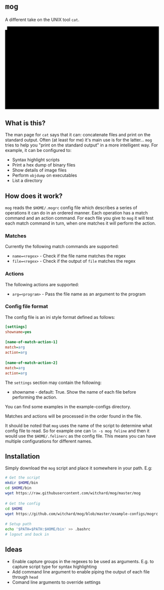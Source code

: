 # `mog` 

A different take on the UNIX tool `cat`.

![example](mog.gif)

## What is this?

The man page for `cat` says that it can: concatenate files and print on the standard output. Often (at least for me) it's main use is for the latter... `mog` tries to help you "print on the standard output" in a more intelligent way. For example, it can be configured to:

* Syntax highlight scripts
* Print a hex dump of binary files
* Show details of image files
* Perform `objdump` on executables
* List a directory

## How does it work?

`mog` reads the `$HOME/.mogrc` config file which describes a series of operations it can do in an ordered manner. Each operation has a match command and an action command. For each file you give to `mog` it will test each match command in turn, when one matches it will perform the action.

### Matches

Currently the following match commands are supported:

* `name=<regex>` - Check if the file name matches the regex
* `file=<regex>` - Check if the output of `file` matches the regex

### Actions

The following actions are supported:

* `arg=<program>` - Pass the file name as an argument to the program

### Config file format

The config file is an ini style format defined as follows:

```ini
[settings]
showname=yes

[name-of-match-action-1]
match=arg
action=arg

[name-of-match-action-2]
match=arg
action=arg
```

The `settings` section may contain the following:
* showname - default: True. Show the name of each file before performing the action.

You can find some examples in the example-configs directory.

Matches and actions will be processed in the order found in the file.

It should be noted that `mog` uses the name of the script to determine what config file to read. So for example one can `ln -s mog feline` and then it would use the `$HOME/.felinerc` as the config file. This means you can have multiple configurations for different names.

## Installation

Simply download the `mog` script and place it somewhere in your path. E.g:

```bash
# Get the script
mkdir $HOME/bin
cd $HOME/bin
wget https://raw.githubusercontent.com/witchard/mog/master/mog

# Get the config
cd $HOME
wget https://github.com/witchard/mog/blob/master/example-configs/mogrc -o .mogrc

# Setup path
echo '$PATH=$PATH:$HOME/bin' >> .bashrc
# logout and back in
```

## Ideas

* Enable capture groups in the regexes to be used as arguments. E.g. to capture script type for syntax highlighting
* Add command line argument to enable piping the output of each file through `head`
* Comand line arguments to override settings
